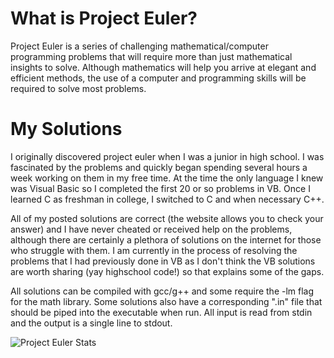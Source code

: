 # What is Project Euler?
Project Euler is a series of challenging mathematical/computer programming problems that will require more than just mathematical insights to solve. Although mathematics will help you arrive at elegant and efficient methods, the use of a computer and programming skills will be required to solve most problems.

# My Solutions
I originally discovered project euler when I was a junior in high school. I was fascinated by the problems and quickly began spending several hours a week working on them in my free time. At the time the only language I knew was Visual Basic so I completed the first 20 or so problems in VB. Once I learned C as freshman in college, I switched to C and when necessary C++.

All of my posted solutions are correct (the website allows you to check your answer) and I have never cheated or received help on the problems, although there are certainly a plethora of solutions on the internet for those who struggle with them. I am currently in the process of resolving the problems that I had previously done in VB as I don't think the VB solutions are worth sharing (yay highschool code!) so that explains some of the gaps.

All solutions can be compiled with gcc/g++ and some require the -lm flag for the math library. Some solutions also have a corresponding ".in" file that should be piped into the executable when run. All input is read from stdin and the output is a single line to stdout.

<img src="http://projecteuler.net/profile/ddara.png" alt="Project Euler Stats">
